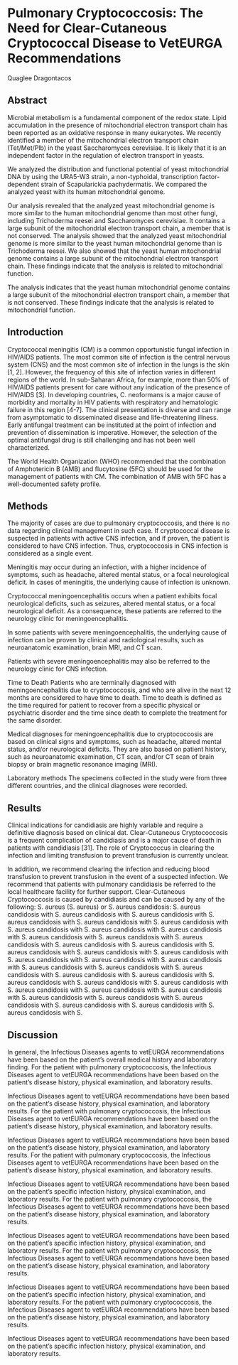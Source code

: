 # Pulmonary Cryptococcosis: The Need for Clear-Cutaneous Cryptococcal Disease to VetEURGA Recommendations
Quaglee Dragontacos


## Abstract
Microbial metabolism is a fundamental component of the redox state. Lipid accumulation in the presence of mitochondrial electron transport chain has been reported as an oxidative response in many eukaryotes. We recently identified a member of the mitochondrial electron transport chain (Tet/Met/Plb) in the yeast Saccharomyces cerevisiae. It is likely that it is an independent factor in the regulation of electron transport in yeasts.

We analyzed the distribution and functional potential of yeast mitochondrial DNA by using the URA5-W3 strain, a non-typhoidal, transcription factor-dependent strain of Scapularickia pachydermatis. We compared the analyzed yeast with its human mitochondrial genome.

Our analysis revealed that the analyzed yeast mitochondrial genome is more similar to the human mitochondrial genome than most other fungi, including Trichoderma reesei and Saccharomyces cerevisiae. It contains a large subunit of the mitochondrial electron transport chain, a member that is not conserved. The analysis showed that the analyzed yeast mitochondrial genome is more similar to the yeast human mitochondrial genome than is Trichoderma reesei. We also showed that the yeast human mitochondrial genome contains a large subunit of the mitochondrial electron transport chain. These findings indicate that the analysis is related to mitochondrial function.

The analysis indicates that the yeast human mitochondrial genome contains a large subunit of the mitochondrial electron transport chain, a member that is not conserved. These findings indicate that the analysis is related to mitochondrial function.


## Introduction
Cryptococcal meningitis (CM) is a common opportunistic fungal infection in HIV/AIDS patients. The most common site of infection is the central nervous system (CNS) and the most common site of infection in the lungs is the skin [1, 2]. However, the frequency of this site of infection varies in different regions of the world. In sub-Saharan Africa, for example, more than 50% of HIV/AIDS patients present for care without any indication of the presence of HIV/AIDS [3]. In developing countries, C. neoformans is a major cause of morbidity and mortality in HIV patients with respiratory and hematologic failure in this region [4-7]. The clinical presentation is diverse and can range from asymptomatic to disseminated disease and life-threatening illness. Early antifungal treatment can be instituted at the point of infection and prevention of dissemination is imperative. However, the selection of the optimal antifungal drug is still challenging and has not been well characterized.

The World Health Organization (WHO) recommended that the combination of Amphotericin B (AMB) and flucytosine (5FC) should be used for the management of patients with CM. The combination of AMB with 5FC has a well-documented safety profile.


## Methods
The majority of cases are due to pulmonary cryptococcosis, and there is no data regarding clinical management in such case. If cryptococcal disease is suspected in patients with active CNS infection, and if proven, the patient is considered to have CNS infection. Thus, cryptococcosis in CNS infection is considered as a single event.

Meningitis may occur during an infection, with a higher incidence of symptoms, such as headache, altered mental status, or a focal neurological deficit. In cases of meningitis, the underlying cause of infection is unknown.

Cryptococcal meningoencephalitis occurs when a patient exhibits focal neurological deficits, such as seizures, altered mental status, or a focal neurological deficit. As a consequence, these patients are referred to the neurology clinic for meningoencephalitis.

In some patients with severe meningoencephalitis, the underlying cause of infection can be proven by clinical and radiological results, such as neuroanatomic examination, brain MRI, and CT scan.

Patients with severe meningoencephalitis may also be referred to the neurology clinic for CNS infection.

Time to Death
Patients who are terminally diagnosed with meningoencephalitis due to cryptococcosis, and who are alive in the next 12 months are considered to have time to death. Time to death is defined as the time required for patient to recover from a specific physical or psychiatric disorder and the time since death to complete the treatment for the same disorder.

Medical diagnoses for meningoencephalitis due to cryptococcosis are based on clinical signs and symptoms, such as headache, altered mental status, and/or neurological deficits. They are also based on patient history, such as neuroanatomic examination, CT scan, and/or CT scan of brain biopsy or brain magnetic resonance imaging (MRI).

Laboratory methods
The specimens collected in the study were from three different countries, and the clinical diagnoses were recorded.


## Results
Clinical indications for candidiasis are highly variable and require a definitive diagnosis based on clinical dat. Clear-Cutaneous Cryptococcosis is a frequent complication of candidiasis and is a major cause of death in patients with candidiasis [31]. The role of Cryptococcus in clearing the infection and limiting transfusion to prevent transfusion is currently unclear.

In addition, we recommend clearing the infection and reducing blood transfusion to prevent transfusion in the event of a suspected infection. We recommend that patients with pulmonary candidiasis be referred to the local healthcare facility for further support. Clear-Cutaneous Cryptococcosis is caused by candidiasis and can be caused by any of the following: S. aureus (S. aureus) or S. aureus candidosis: S. aureus candidosis with S. aureus candidosis with S. aureus candidosis with S. aureus candidosis with S. aureus candidosis with S. aureus candidosis with S. aureus candidosis with S. aureus candidosis with S. aureus candidosis with S. aureus candidosis with S. aureus candidosis with S. aureus candidosis with S. aureus candidosis with S. aureus candidosis with S. aureus candidosis with S. aureus candidosis with S. aureus candidosis with S. aureus candidosis with S. aureus candidosis with S. aureus candidosis with S. aureus candidosis with S. aureus candidosis with S. aureus candidosis with S. aureus candidosis with S. aureus candidosis with S. aureus candidosis with S. aureus candidosis with S. aureus candidosis with S. aureus candidosis with S. aureus candidosis with S. aureus candidosis with S. aureus candidosis with S. aureus candidosis with S. aureus candidosis with S. aureus candidosis with S. aureus candidosis with S. aureus candidosis with S.


## Discussion
In general, the Infectious Diseases agents to vetEURGA recommendations have been based on the patient’s overall medical history and laboratory finding. For the patient with pulmonary cryptococcosis, the Infectious Diseases agent to vetEURGA recommendations have been based on the patient’s disease history, physical examination, and laboratory results.

Infectious Diseases agent to vetEURGA recommendations have been based on the patient’s disease history, physical examination, and laboratory results. For the patient with pulmonary cryptococcosis, the Infectious Diseases agent to vetEURGA recommendations have been based on the patient’s disease history, physical examination, and laboratory results.

Infectious Diseases agent to vetEURGA recommendations have been based on the patient’s disease history, physical examination, and laboratory results. For the patient with pulmonary cryptococcosis, the Infectious Diseases agent to vetEURGA recommendations have been based on the patient’s disease history, physical examination, and laboratory results.

Infectious Diseases agent to vetEURGA recommendations have been based on the patient’s specific infection history, physical examination, and laboratory results. For the patient with pulmonary cryptococcosis, the Infectious Diseases agent to vetEURGA recommendations have been based on the patient’s disease history, physical examination, and laboratory results.

Infectious Diseases agent to vetEURGA recommendations have been based on the patient’s specific infection history, physical examination, and laboratory results. For the patient with pulmonary cryptococcosis, the Infectious Diseases agent to vetEURGA recommendations have been based on the patient’s disease history, physical examination, and laboratory results.

Infectious Diseases agent to vetEURGA recommendations have been based on the patient’s specific infection history, physical examination, and laboratory results. For the patient with pulmonary cryptococcosis, the Infectious Diseases agent to vetEURGA recommendations have been based on the patient’s disease history, physical examination, and laboratory results.

Infectious Diseases agent to vetEURGA recommendations have been based on the patient’s specific infection history, physical examination, and laboratory results.
